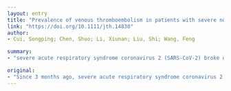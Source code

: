 ```yaml
---
layout: entry
title: "Prevalence of venous thromboembolism in patients with severe novel coronavirus pneumonia"
link: "https://doi.org/10.1111/jth.14830"
author:
- Cui, Songping; Chen, Shuo; Li, Xiunan; Liu, Shi; Wang, Feng

summary:
- "severe acute respiratory syndrome coronavirus 2 (SARS-CoV-2) broke out in Wuhan, China. Since 3 months ago, severe NCP patients have abnormal blood coagulation function. The incidence of VTE in these patients was 25% (20/81) of which 8 patients with VTE events died. VTE group was different from non-VTE group in age, lymphocytes counts, activated partial thromboplastin time (APTT), D-dimer, etc. If 1."

original:
- "Since 3 months ago, severe acute respiratory syndrome coronavirus 2 (SARS-CoV-2) broke out in Wuhan, China, and spread rapidly around the world. Severe novel coronavirus pneumonia (NCP) patients have abnormal blood coagulation function, but their venous thromboembolism(VTE) prevalence is still rarely mentioned. OBJECTIVES: To determine the incidence of VTE in patients with severe NCP. METHODS: In this study, 81 severe NCP patients in the Intensive Care Unit (ICU) of Union Hospital (Wuhan, China) were enrolled. The results of conventional coagulation parameters and lower limb vein ultrasonography of these patients were retrospectively collected and analyzed. RESULTS: The incidence of VTE in these patients was 25%(20/81), of which 8 patients with VTE events died. VTE group was different from non-VTE group in age, lymphocytes counts, activated partial thromboplastin time (APTT), D-dimer, etc. If 1.5 ??g/mL was used as the D-dimer cut-off value to predicting VTE, the sensitivity was 85.0%, the specificity was 88.5% and the negative predictive value (NPV) was 94.7%. CONCLUSIONS: The incidence of VTE in patients with severe NCP is 25% (20/81), which may be related to poor prognosis. The significant increase of D-dimer in severe NCP patients is a good index for identifying high-risk groups of VTE."
---
```


